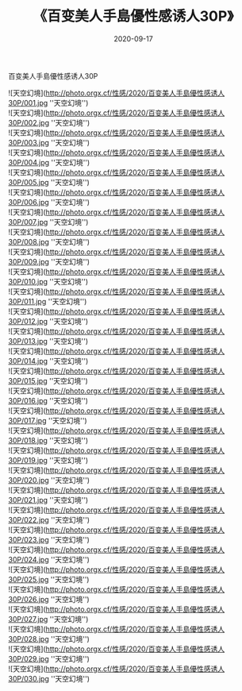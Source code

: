 ﻿---
layout: post
title:  《百变美人手島優性感诱人30P》
date:   2020-09-17
image: http://photo.orgx.cf/性感/2020/百变美人手島優性感诱人30P/000.jpg
categories: [美女, 性感, 泳衣]
---

百变美人手島優性感诱人30P



![天空幻境](http://photo.orgx.cf/性感/2020/百变美人手島優性感诱人30P/001.jpg ''天空幻境'') <br>
![天空幻境](http://photo.orgx.cf/性感/2020/百变美人手島優性感诱人30P/002.jpg ''天空幻境'') <br>
![天空幻境](http://photo.orgx.cf/性感/2020/百变美人手島優性感诱人30P/003.jpg ''天空幻境'') <br>
![天空幻境](http://photo.orgx.cf/性感/2020/百变美人手島優性感诱人30P/004.jpg ''天空幻境'') <br>
![天空幻境](http://photo.orgx.cf/性感/2020/百变美人手島優性感诱人30P/005.jpg ''天空幻境'') <br>
![天空幻境](http://photo.orgx.cf/性感/2020/百变美人手島優性感诱人30P/006.jpg ''天空幻境'') <br>
![天空幻境](http://photo.orgx.cf/性感/2020/百变美人手島優性感诱人30P/007.jpg ''天空幻境'') <br>
![天空幻境](http://photo.orgx.cf/性感/2020/百变美人手島優性感诱人30P/008.jpg ''天空幻境'') <br>
![天空幻境](http://photo.orgx.cf/性感/2020/百变美人手島優性感诱人30P/009.jpg ''天空幻境'') <br>
![天空幻境](http://photo.orgx.cf/性感/2020/百变美人手島優性感诱人30P/010.jpg ''天空幻境'') <br>
![天空幻境](http://photo.orgx.cf/性感/2020/百变美人手島優性感诱人30P/011.jpg ''天空幻境'') <br>
![天空幻境](http://photo.orgx.cf/性感/2020/百变美人手島優性感诱人30P/012.jpg ''天空幻境'') <br>
![天空幻境](http://photo.orgx.cf/性感/2020/百变美人手島優性感诱人30P/013.jpg ''天空幻境'') <br>
![天空幻境](http://photo.orgx.cf/性感/2020/百变美人手島優性感诱人30P/014.jpg ''天空幻境'') <br>
![天空幻境](http://photo.orgx.cf/性感/2020/百变美人手島優性感诱人30P/015.jpg ''天空幻境'') <br>
![天空幻境](http://photo.orgx.cf/性感/2020/百变美人手島優性感诱人30P/016.jpg ''天空幻境'') <br>
![天空幻境](http://photo.orgx.cf/性感/2020/百变美人手島優性感诱人30P/017.jpg ''天空幻境'') <br>
![天空幻境](http://photo.orgx.cf/性感/2020/百变美人手島優性感诱人30P/018.jpg ''天空幻境'') <br>
![天空幻境](http://photo.orgx.cf/性感/2020/百变美人手島優性感诱人30P/019.jpg ''天空幻境'') <br>
![天空幻境](http://photo.orgx.cf/性感/2020/百变美人手島優性感诱人30P/020.jpg ''天空幻境'') <br>
![天空幻境](http://photo.orgx.cf/性感/2020/百变美人手島優性感诱人30P/021.jpg ''天空幻境'') <br>
![天空幻境](http://photo.orgx.cf/性感/2020/百变美人手島優性感诱人30P/022.jpg ''天空幻境'') <br>
![天空幻境](http://photo.orgx.cf/性感/2020/百变美人手島優性感诱人30P/023.jpg ''天空幻境'') <br>
![天空幻境](http://photo.orgx.cf/性感/2020/百变美人手島優性感诱人30P/024.jpg ''天空幻境'') <br>
![天空幻境](http://photo.orgx.cf/性感/2020/百变美人手島優性感诱人30P/025.jpg ''天空幻境'') <br>
![天空幻境](http://photo.orgx.cf/性感/2020/百变美人手島優性感诱人30P/026.jpg ''天空幻境'') <br>
![天空幻境](http://photo.orgx.cf/性感/2020/百变美人手島優性感诱人30P/027.jpg ''天空幻境'') <br>
![天空幻境](http://photo.orgx.cf/性感/2020/百变美人手島優性感诱人30P/028.jpg ''天空幻境'') <br>
![天空幻境](http://photo.orgx.cf/性感/2020/百变美人手島優性感诱人30P/029.jpg ''天空幻境'') <br>
![天空幻境](http://photo.orgx.cf/性感/2020/百变美人手島優性感诱人30P/030.jpg ''天空幻境'') <br>
